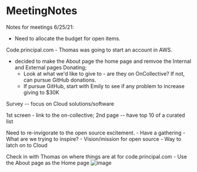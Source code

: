 # MeetingNotes
Notes for meetings
6/25/21: 
- Need to allocate the budget for open items.

Code.principal.com - Thomas was going to start an account in AWS. 
- decided to make the About page the home page and remvoe the Internal and External pages
Donating; 
	- Look at what we'd like to give to - are they on OnCollective?  If not, can pursue GitHub donations.  
	- If pursue GitHub, start with Emily to see if any problem to increase giving to $30K

Survey -- focus on Cloud solutions/software

1st screen - link to the on-collective; 2nd page -- have top 10 of a curated list


Need to re-invigorate to the open source excitement. 
	- Have a gathering
	- What are we trying to inspire?
	- Vision/mission for open source
	- Way to latch on to Cloud

Check in with Thomas on where things are at for code.principal.com
	- Use the About page as the Home page
![image](https://user-images.githubusercontent.com/73001776/123458874-29107380-d5ab-11eb-923c-a6c56c03a428.png)
